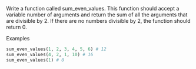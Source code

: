Write a function called sum_even_values. This function should accept a variable number of arguments and return the sum of all the arguments that are divisible by 2. If there are no numbers divisible by 2, the function should return 0.

Examples

```py
sum_even_values(1, 2, 3, 4, 5, 6) # 12
sum_even_values(4, 2, 1, 10) # 16
sum_even_values(1) # 0
```

